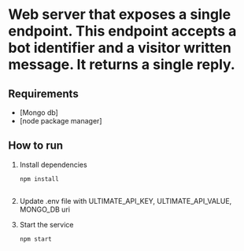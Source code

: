 # Web server that exposes a single endpoint. This endpoint accepts a bot identifier and a visitor written message. It returns a single reply. 

## Requirements

* [Mongo db] 
* [node package manager]

## How to run

1. Install dependencies
   ```bash
   npm install
   ```
   ```
1. Update .env file with ULTIMATE_API_KEY, ULTIMATE_API_VALUE, MONGO_DB uri

1. Start the service   
    ```bash
    npm start
    ```
 